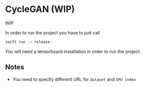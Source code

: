 # CycleGAN (WIP)

WIP

In order to run the project you have to just call 

```bash
swift run -c release
```

You will need a tensorboard installation in order to run the project. 


## Notes

- You need to specify different URL for `dataset` and `GPU index`
